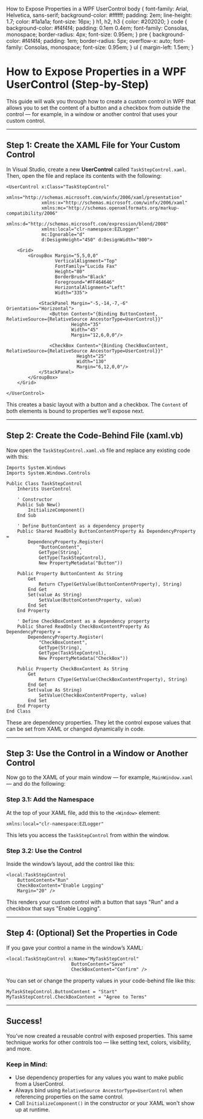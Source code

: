  How to Expose Properties in a WPF UserControl body { font-family: Arial, Helvetica, sans-serif; background-color: #ffffff; padding: 2em; line-height: 1.7; color: #1a1a1a; font-size: 16px; } h1, h2, h3 { color: #202020; } code { background-color: #f4f4f4; padding: 0.1em 0.4em; font-family: Consolas, monospace; border-radius: 4px; font-size: 0.95em; } pre { background-color: #f4f4f4; padding: 1em; border-radius: 5px; overflow-x: auto; font-family: Consolas, monospace; font-size: 0.95em; } ul { margin-left: 1.5em; }

How to Expose Properties in a WPF UserControl (Step-by-Step)
============================================================

This guide will walk you through how to create a custom control in WPF that allows you to set the content of a button and a checkbox from outside the control — for example, in a window or another control that uses your custom control.

* * *

Step 1: Create the XAML File for Your Custom Control
----------------------------------------------------

In Visual Studio, create a new **UserControl** called `TaskStepControl.xaml`. Then, open the file and replace its contents with the following:

    <UserControl x:Class="TaskStepControl"
                 xmlns="http://schemas.microsoft.com/winfx/2006/xaml/presentation"
                 xmlns:x="http://schemas.microsoft.com/winfx/2006/xaml"
                 xmlns:mc="http://schemas.openxmlformats.org/markup-compatibility/2006"
                 xmlns:d="http://schemas.microsoft.com/expression/blend/2008"
                 xmlns:local="clr-namespace:EZLogger"
                 mc:Ignorable="d"
                 d:DesignHeight="450" d:DesignWidth="800">

        <Grid>
            <GroupBox Margin="5,5,0,0"
                      VerticalAlignment="Top"
                      FontFamily="Lucida Fax"
                      Height="80"
                      BorderBrush="Black"
                      Foreground="#FF464646"
                      HorizontalAlignment="Left"
                      Width="335">

                <StackPanel Margin="-5,-14,-7,-6" Orientation="Horizontal">
                    <Button Content="{Binding ButtonContent, RelativeSource={RelativeSource AncestorType=UserControl}}"
                            Height="35"
                            Width="45"
                            Margin="12,6,0,0"/>

                    <CheckBox Content="{Binding CheckBoxContent, RelativeSource={RelativeSource AncestorType=UserControl}}"
                              Height="25"
                              Width="130"
                              Margin="6,12,0,0"/>
                </StackPanel>
            </GroupBox>
        </Grid>

    </UserControl>


This creates a basic layout with a button and a checkbox. The `Content` of both elements is bound to properties we’ll expose next.

* * *

Step 2: Create the Code-Behind File (xaml.vb)
---------------------------------------------

Now open the `TaskStepControl.xaml.vb` file and replace any existing code with this:

    Imports System.Windows
    Imports System.Windows.Controls

    Public Class TaskStepControl
        Inherits UserControl

        ' Constructor
        Public Sub New()
            InitializeComponent()
        End Sub

        ' Define ButtonContent as a dependency property
        Public Shared ReadOnly ButtonContentProperty As DependencyProperty =
            DependencyProperty.Register(
                "ButtonContent",
                GetType(String),
                GetType(TaskStepControl),
                New PropertyMetadata("Button"))

        Public Property ButtonContent As String
            Get
                Return CType(GetValue(ButtonContentProperty), String)
            End Get
            Set(value As String)
                SetValue(ButtonContentProperty, value)
            End Set
        End Property

        ' Define CheckBoxContent as a dependency property
        Public Shared ReadOnly CheckBoxContentProperty As DependencyProperty =
            DependencyProperty.Register(
                "CheckBoxContent",
                GetType(String),
                GetType(TaskStepControl),
                New PropertyMetadata("CheckBox"))

        Public Property CheckBoxContent As String
            Get
                Return CType(GetValue(CheckBoxContentProperty), String)
            End Get
            Set(value As String)
                SetValue(CheckBoxContentProperty, value)
            End Set
        End Property
    End Class


These are dependency properties. They let the control expose values that can be set from XAML or changed dynamically in code.

* * *

Step 3: Use the Control in a Window or Another Control
------------------------------------------------------

Now go to the XAML of your main window — for example, `MainWindow.xaml` — and do the following:

### Step 3.1: Add the Namespace

At the top of your XAML file, add this to the `<Window>` element:

    xmlns:local="clr-namespace:EZLogger"

This lets you access the `TaskStepControl` from within the window.

### Step 3.2: Use the Control

Inside the window’s layout, add the control like this:

    <local:TaskStepControl
        ButtonContent="Run"
        CheckBoxContent="Enable Logging"
        Margin="20" />


This renders your custom control with a button that says "Run" and a checkbox that says "Enable Logging".

* * *

Step 4: (Optional) Set the Properties in Code
---------------------------------------------

If you gave your control a name in the window’s XAML:

    <local:TaskStepControl x:Name="MyTaskStepControl"
                            ButtonContent="Save"
                            CheckBoxContent="Confirm" />


You can set or change the property values in your code-behind file like this:

    MyTaskStepControl.ButtonContent = "Start"
    MyTaskStepControl.CheckBoxContent = "Agree to Terms"


* * *

Success!
--------

You’ve now created a reusable control with exposed properties. This same technique works for other controls too — like setting text, colors, visibility, and more.

### Keep in Mind:

*   Use dependency properties for any values you want to make public from a UserControl.
*   Always bind using `RelativeSource AncestorType=UserControl` when referencing properties on the same control.
*   Call `InitializeComponent()` in the constructor or your XAML won't show up at runtime.